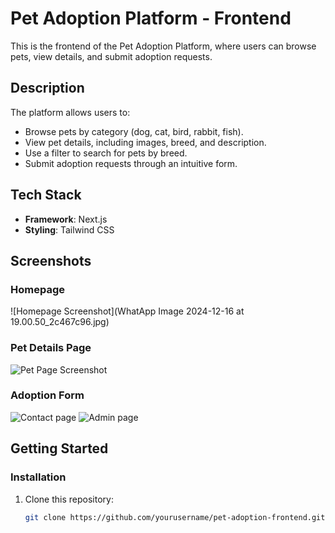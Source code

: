 # Pet Adoption Platform - Frontend

This is the frontend of the Pet Adoption Platform, where users can browse pets, view details, and submit adoption requests.

## Description
The platform allows users to:
- Browse pets by category (dog, cat, bird, rabbit, fish).
- View pet details, including images, breed, and description.
- Use a filter to search for pets by breed.
- Submit adoption requests through an intuitive form.

## Tech Stack
- **Framework**: Next.js
- **Styling**: Tailwind CSS

## Screenshots

### Homepage
![Homepage Screenshot](WhatApp Image 2024-12-16 at 19.00.50_2c467c96.jpg)

### Pet Details Page
![Pet Page Screenshot](Screenshot(107).png)

### Adoption Form
![Contact page](Screenshot(112).png)
![Admin page](Screenshot(114).png)

## Getting Started

### Installation
1. Clone this repository:
   ```bash
   git clone https://github.com/yourusername/pet-adoption-frontend.git
